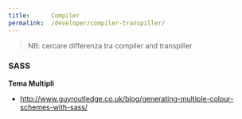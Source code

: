 ```yaml
---
title:      Compiler
permalink:  /developer/compiler-transpiller/
---
```


> NB: cercare differenza tra compiler and transpiller


### SASS

**Tema Multipli**

- http://www.guyroutledge.co.uk/blog/generating-multiple-colour-schemes-with-sass/
